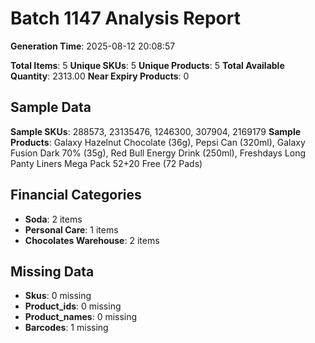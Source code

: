 # Batch 1147 Analysis Report

**Generation Time**: 2025-08-12 20:08:57

**Total Items**: 5
**Unique SKUs**: 5
**Unique Products**: 5
**Total Available Quantity**: 2313.00
**Near Expiry Products**: 0

## Sample Data
**Sample SKUs**: 288573, 23135476, 1246300, 307904, 2169179
**Sample Products**: Galaxy Hazelnut Chocolate (36g), Pepsi Can (320ml), Galaxy Fusion Dark 70% (35g), Red Bull Energy Drink (250ml), Freshdays Long Panty Liners Mega Pack 52+20 Free (72 Pads)

## Financial Categories
- **Soda**: 2 items
- **Personal Care**: 1 items
- **Chocolates Warehouse**: 2 items

## Missing Data
- **Skus**: 0 missing
- **Product_ids**: 0 missing
- **Product_names**: 0 missing
- **Barcodes**: 1 missing
